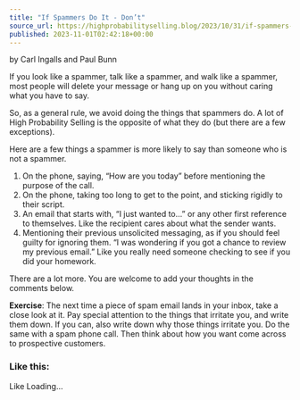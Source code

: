 ```yaml
---
title: "If Spammers Do It - Don’t"
source_url: https://highprobabilityselling.blog/2023/10/31/if-spammers-do-it-dont
published: 2023-11-01T02:42:18+00:00
---
```

by Carl Ingalls and Paul Bunn


If you look like a spammer, talk like a spammer, and walk like a spammer, most people will delete your message or hang up on you without caring what you have to say.


So, as a general rule, we avoid doing the things that spammers do. A lot of High Probability Selling is the opposite of what they do (but there are a few exceptions). 


Here are a few things a spammer is more likely to say than someone who is not a spammer. 


1. On the phone, saying, “How are you today” before mentioning the purpose of the call.
2. On the phone, taking too long to get to the point, and sticking rigidly to their script.
3. An email that starts with, “I just wanted to…” or any other first reference to themselves. Like the recipient cares about what the sender wants.
4. Mentioning their previous unsolicited messaging, as if you should feel guilty for ignoring them. “I was wondering if you got a chance to review my previous email.” Like you really need someone checking to see if you did your homework.


There are a lot more. You are welcome to add your thoughts in the comments below. 


**Exercise**: The next time a piece of spam email lands in your inbox, take a close look at it. Pay special attention to the things that irritate you, and write them down. If you can, also write down why those things irritate you. Do the same with a spam phone call. Then think about how you want come across to prospective customers. 


### Like this:

Like Loading...
